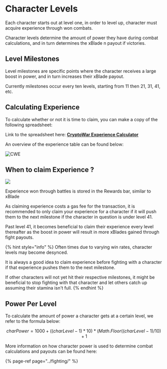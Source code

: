 # Character Levels

Each character starts out at level one, in order to level up, character must acquire experience through won combats.

Character levels determine the amount of power they have during combat calculations, and in turn determines the xBlade n payout if victories.

## Level Milestones

Level milestones are specific points where the character receives a large boost in power, and in turn increases their xBlade payout.

Currently milestones occur every ten levels, starting from 11 then 21, 31, 41, etc.

## Calculating Experience

To calculate whether or not it is time to claim, you can make a copy of the following spreadsheet:

Link to the spreadsheet here: [**CryptoWar Experience Calculator**](https://docs.google.com/spreadsheets/d/1auVAnRlsoxwKQTFX3_ZZluteJ8DxeZIQio_jLK21ijs/edit?usp=sharing)

An overview of the experience table can be found below:

![CWE](https://i.imgur.com/UjYu1Mu.png)

## When to claim Experience ?

![](https://github.com/ElasticBTC-XBT/CryptoWar-Wiki/tree/f392473443d3dd3c5be8a4021f5df9b0cf226d6b/.gitbook/assets/claim-exp.png)

Experience won through battles is stored in the Rewards bar, similar to xBlade

As claiming experience costs a gas fee for the transaction, it is recommended to only claim your experience for a character if it will push them to the next milestone if the character in question is under level 41.

Past level 41, it becomes beneficial to claim their experience every level thereafter as the boost in power will result in more xBlades gained through fight payouts.

{% hint style="info" %}
Often times due to varying win rates, character levels may become desynced.

It is always a good idea to claim experience before fighting with a character if that experience pushes them to the next milestone.

If other characters will not yet hit their respective milestones, it might be beneficial to stop fighting with that character and let others catch up assuming their stamina isn't full.
{% endhint %}

## Power Per Level

To calculate the amount of power a character gets at a certain level, we refer to the formula below:

$$
charPower = 1000 + ((charLevel - 1) * 10) * (Math.Floor((charLevel - 1) / 10) + 1
$$

More information on how character power is used to determine combat calculations and payouts can be found here:

{% page-ref page="../fighting/" %}

